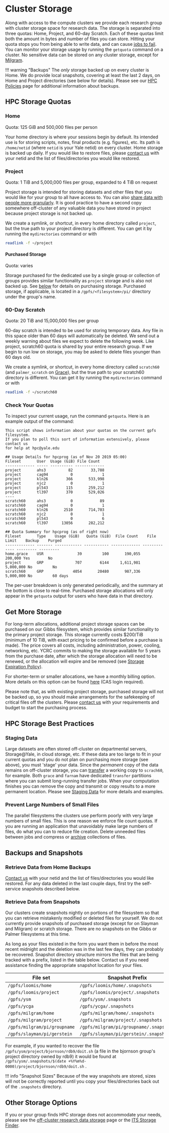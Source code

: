 # Cluster Storage

Along with access to the compute clusters we provide each research group with cluster storage space for research data. The storage is separated into three quotas: Home, Project, and 60-day Scratch. Each of these quotas limit both the amount in bytes and number of files you can store. Hitting your quota stops you from being able to write data, and can cause [jobs to fail](/clusters-at-yale/job-scheduling/common-job-failures/#disk-quotas). You can monitor your storage usage by running the `getquota` command on a cluster. No sensitive data can be stored on any cluster storage, except for [Milgram](/clusters-at-yale/clusters/milgram/).

!!! warning "Backups"
    The _only_ storage backed up on every cluster is Home. We do provide local snapshots, covering at least the last 2 days, on Home and Project directories (see below for details). Please see our [HPC Policies](https://research.computing.yale.edu/services/high-performance-computing/hpc-policies#Backups) page for additional information about backups.

## HPC Storage Quotas

### Home

Quota: 125 GiB and 500,000 files per person

Your home directory is where your sessions begin by default. Its intended use is for storing scripts, notes, final products (e.g. figures), etc.  Its path is `/home/netid` (where `netid` is your Yale netid) on every cluster. Home storage is backed up daily. If you would like to restore files, please [contact us](/#get-help) with your netid and the list of files/directories you would like restored.

### Project

Quota: 1 TiB and 5,000,000 files per group, expanded to 4 TiB on request

Project storage is intended for storing datasets and other files that you would like for your group to all have access to. You can also [share data with people more granularly](/clusters-at-yale/data/permissions/). It is good practice to have a second copy somewhere off-cluster of any valuable data you have stored in project because project storage is not backed up.

We create a symlink, or shortcut, in every home directory called `project`, but the true path to your project directory is different. You can get it by running the `mydirectories` command or with

``` bash
readlink -f ~/project
```

#### Purchased Storage

Quota: varies

Storage purchased for the dedicated use by a single group or collection of groups provides similar functionality as `project` storage and is also not backed up. See [below](/clusters-at-yale/data/#get-more-storage) for details on purchasing storage. Purchased storage, if applicable, is located in a  `/gpfs/<filesystem>/pi/` directory under the group's name. 

### 60-Day Scratch

Quota: 20 TiB and 15,000,000 files per group

60-day scratch is intended to be used for storing temporary data. Any file in this space older than 60 days will automatically be deleted. We send out a weekly warning about files we expect to delete the following week. Like project, scratch60 quota is shared by your entire research group. If we begin to run low on storage, you may be asked to delete files younger than 60 days old.

We create a symlink, or shortcut, in every home directory called `scratch60` (and `palmer_scratch` on [Grace](/clusters-at-yale/clusters/grace)), but the true path to your scratch60 directory is different. You can get it by running the `mydirectories` command or with

``` bash
readlink -f ~/scratch60
```

### Check Your Quotas

To inspect your current usage, run the command `getquota`. Here is an example output of the command:

``` text
This script shows information about your quotas on the current gpfs filesystem.
If you plan to poll this sort of information extensively, please contact us
for help at hpc@yale.edu

## Usage Details for hpcprog (as of Nov 20 2019 05:00)
Fileset       User  Usage (GiB) File Count
------------- ----- ---------- -------------
project       ahs3          82        33,788
project       cag94          0             1
project       kln26        366       533,998
project       njc2           0             1
project       pl543        115       259,212
project       tl397        370       529,026
----
scratch60     ahs3           0            89
scratch60     cag94          0             1
scratch60     kln26       2510       714,703
scratch60     njc2           0             1
scratch60     pl543          0             6
scratch60     tl397      13056       282,212

## Quota Summary for hpcprog (as of right now)
Fileset       Type    Usage (GiB)   Quota (GiB)  File Count    File Limit    Backup    Purged
------------- ------- ------------ ----------- ------------- ------------- --------- ---------
home.grace    USR               39         100       190,055       200,000 Yes        No
project       GRP              707        6144     1,611,981     5,000,000 No         No
scratch60     GRP             4054       20480       987,336     5,000,000 No         60 days
```

The per-user breakdown is only generated periodically, and the summary at the bottom is close to real-time. Purchased storage allocations will only appear in the `getquota` output for users who have data in that directory.

## Get More Storage

For long-term allocations, additional project storage spaces can be purchased on our Gibbs filesystem, which provides similar functionality to the primary project storage. This storage currently costs $200/TiB (minimum of 10 TiB, with exact pricing to be confirmed before a purchase is made). The price covers all costs, including administration, power, cooling, networking, etc. YCRC commits to making the storage available for 5 years from the purchase date, after which the storage allocation will need to be renewed, or the allocation will expire and be removed (see [Storage Expiration Policy](https://research.computing.yale.edu/services/high-performance-computing/storage-expiration-policy)). 

For shorter-term or smaller allocations, we have a monthly billing option. More details on this option can be found [here](https://research.computing.yale.edu/billing-hpc-services) (CAS login required).

Please note that, as with existing project storage, purchased storage will not be backed up, so you should make arrangements for the safekeeping of critical files off the clusters. Please [contact us](/#get-help) with your requirements and budget to start the purchasing process. 

## HPC Storage Best Practices

### Staging Data

Large datasets are often stored off-cluster on departmental servers, Storage@Yale, in cloud storage, etc.
If these data are too large to fit in your current quotas and you do not plan on purchasing more storage (see above), you must 'stage' your data.
Since the _permanent_ copy of the data remains on off-cluster storage, you can [transfer](/clusters-at-yale/data/transfer/) a working copy to `scrach60`, for example.
Both `grace` and `farnam` have dedicated `transfer` partitions where you can submit long-running transfer jobs. 
When your computation finishes you can remove the copy and transmit or copy results to a more permanent location.
Please see [Staging Data](/clusters-at-yale/data/staging/) for more details and examples.

### Prevent Large Numbers of Small Files

The parallel filesystems the clusters use perform poorly with very large numbers of small files.
This is one reason we enforce file count quotas.
If you are running an application that unavoidably make large numbers of files, do what you can to reduce file creation.
Delete unneeded files between jobs and compress or [archive](/data/archive/) collections of files.

## Backups and Snapshots

### Retrieve Data from Home Backups

[Contact us](/#get-help) with your netid and the list of files/directories you would like restored. For any data deleted in the last couple days, first try the self-service snapshots described below.

### Retrieve Data from Snapshots

Our clusters create snapshots nightly on portions of the filesystem so that you can retrieve mistakenly modified or deleted files for yourself. We do not currently provide snapshots of purchased storage (except for on Slayman and Milgram) or scratch storage. There are no snapshots on the Gibbs or Palmer filesystems at this time.

As long as your files existed in the form you want them in before the most recent midnight and the deletion was in the last few days, they can probably be recovered. Snapshot directory structure mirrors the files that are being tracked with a prefix, listed in the table below. Contact us if you need assistance finding the appropriate snapshot location for your files.

| File set                    | Snapshot Prefix                              |
|-----------------------------|----------------------------------------------|
| `/gpfs/loomis/home`         | `/gpfs/loomis/home/.snapshots`               |
| `/gpfs/loomis/project`      | `/gpfs/loomis/project/.snapshots`            |
| `/gpfs/ysm`                 | `/gpfs/ysm/.snapshots`                       |
| `/gpfs/ycga`                | `/gpfs/ycga/.snapshots`                      |
| `/gpfs/milgram/home`        | `/gpfs/milgram/home/.snapshots`              |
| `/gpfs/milgram/project`     | `/gpfs/milgram/project/.snapshots`           |
| `/gpfs/milgram/pi/groupname`| `/gpfs/milgram/pi/groupname/.snapshots`      |
| `/gpfs/slayman/pi/gerstein` | `/gpfs/slayman/pi/gerstein/.snapshots`       |

For example, if you wanted to recover the file `/gpfs/ysm/project/bjornson/rdb9/doit.sh` (a file in the bjornson group's project directory owned by rdb9) it would be found at `/gpfs/ysm/.snapshots/$(date +%Y%m%d-0000)/project/bjornson/rdb9/doit.sh` .

!!! info "Snapshot Sizes"
    Because of the way snapshots are stored, sizes will not be correctly reported until you copy your files/directories back out of the `.snapshots` directory.

## Other Storage Options

If you or your group finds HPC storage does not accommodate your needs, please see the [off-cluster research data storage](/data) page or the [ITS Storage Finder](https://storage-finder.yale.edu).

